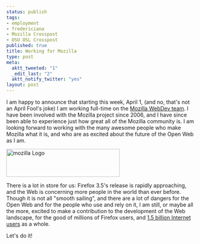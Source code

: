 ```yaml
--- 
status: publish
tags: 
- employment
- fredericiana
- Mozilla Crosspost
- OSU OSL Crosspost
published: true
title: Working for Mozilla
type: post
meta: 
  aktt_tweeted: "1"
  _edit_last: "2"
  aktt_notify_twitter: "yes"
layout: post
---
```

I am happy to announce that starting this week, April 1, (and no, that's not an April Fool's joke) I am working full-time on the <a href="http://blog.mozilla.com/webdev/">Mozilla WebDev team</a>. I have been involved with the Mozilla project since 2006, and I have since been able to experience just how great all of the Mozilla community is. I am looking forward to working with the many awesome people who make Mozilla what it is, and who are as excited about the future of the Open Web as I am.

<img src="http://fredericiana.com/wp-content/uploads/2009/04/mozilla-300x74.png" alt="mozilla Logo" title="mozilla Logo" width="300" height="74" class="alignnone size-medium wp-image-2109" />

There is a lot in store for us: Firefox 3.5's release is rapidly approaching, and the Web is concerning more people in the world than ever before. Though it is not all "smooth sailing", and there are a lot of dangers for the Open Web and for the people who use and rely on it, I am still, or maybe all the more, excited to make a contribution to the development of the Web landscape, for the good of millions of Firefox users, and <a href="http://www.internetworldstats.com/stats.htm">1.5 billion Internet users</a> as a whole.

Let's do it!
